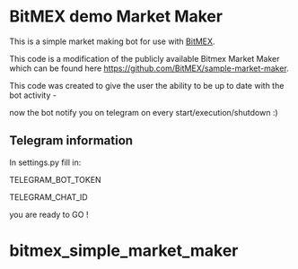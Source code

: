 BitMEX demo Market Maker
========================

This is a simple market making bot for use with [BitMEX](https://www.bitmex.com/register/PAnz6M).

This code is a modification of the publicly available Bitmex Market Maker which can be found here https://github.com/BitMEX/sample-market-maker.

This code was created to give the user the ability to be up to date with the bot activity - 

now the bot notify you on telegram on every start/execution/shutdown :)

Telegram information
--------------------

In settings.py fill in:

TELEGRAM_BOT_TOKEN

TELEGRAM_CHAT_ID

you are ready to GO !
# bitmex_simple_market_maker
